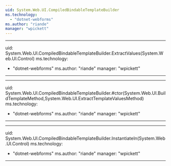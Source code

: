```yaml
---
uid: System.Web.UI.CompiledBindableTemplateBuilder
ms.technology: 
  - "dotnet-webforms"
ms.author: "riande"
manager: "wpickett"
---
```


---
uid: System.Web.UI.CompiledBindableTemplateBuilder.ExtractValues(System.Web.UI.Control)
ms.technology: 
  - "dotnet-webforms"
ms.author: "riande"
manager: "wpickett"
---

---
uid: System.Web.UI.CompiledBindableTemplateBuilder.#ctor(System.Web.UI.BuildTemplateMethod,System.Web.UI.ExtractTemplateValuesMethod)
ms.technology: 
  - "dotnet-webforms"
ms.author: "riande"
manager: "wpickett"
---

---
uid: System.Web.UI.CompiledBindableTemplateBuilder.InstantiateIn(System.Web.UI.Control)
ms.technology: 
  - "dotnet-webforms"
ms.author: "riande"
manager: "wpickett"
---
